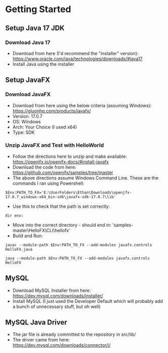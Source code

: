 # Getting Started
## Setup Java 17 JDK
### Download Java 17
- Download from here (I'd recommend the "installer" version): https://www.oracle.com/java/technologies/downloads/#java17
- Install Java using the installer
## Setup JavaFX
### Download JavaFX
- Download from here using the below criteria (assuming Windows): https://gluonhq.com/products/javafx/
- Version: 17.0.7
- OS: Windows
- Arch: Your Choice (I used x64)
- Type: SDK
### Unzip JavaFX and Test with HelloWorld
- Follow the directions here to unzip and make available: https://openjfx.io/openjfx-docs/#install-javafx
- Download the code from here: https://github.com/openjfx/samples/tree/master
- The above directions assume Windows Command Line. These are the commands I ran using Powershell:
```
$Env:PATH_TO_FX='E:\UserFolders\Ethan\Downloads\openjfx-17.0.7_windows-x64_bin-sdk\javafx-sdk-17.0.7\lib'
```
- Use this to check that the path is set correctly:
```
dir env:
```
- Move into the correct directory - should end in: 'samples-master\HelloFX\CLI\hellofx'
- Build and Run:
```
javac --module-path $Env:PATH_TO_FX --add-modules javafx.controls HelloFX.java
```
```
java --module-path $Env:PATH_TO_FX --add-modules javafx.controls HelloFX
```
## MySQL
- Download MySQL Installer from here: https://dev.mysql.com/downloads/installer/
- Install MySQL (I just used the Developer Default which will probably add a bunch of unnecessary stuff, but oh well)
## MySQL Java Driver
- The jar file is already committed to the repository in src/lib/
- The driver came from here: https://dev.mysql.com/downloads/connector/j/
